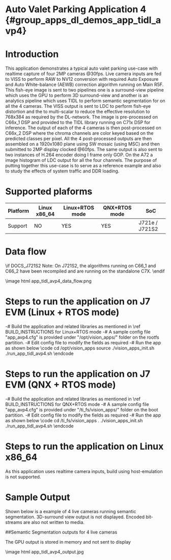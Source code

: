 # Auto Valet Parking Application 4 {#group_apps_dl_demos_app_tidl_avp4}

# Introduction

This application demonstrates a typical auto valet parking use-case with realtime capture of four 2MP cameras @30fps. Live camera inputs are fed to VISS to perform RAW to NV12 conversion with required Auto Exposure and Auto White-balance (AEWB) correction algorithm running on Main R5F. This fish-eye image is sent to two pipelines one is a surround-view pipeline which uses the GPU to perform 3D surround-view and another is an analytics pipeline which uses TIDL to perform semantic segmentation for on all the 4 cameras. The VISS output is sent to LDC to perform fish-eye distortion and the to multi-scalar to reduce the effective resolution to 768x384 as required by the DL-network. The image is pre-processed on C66x_1 DSP and provided to the TIDL library running on C71x DSP for inference. The output of each of the 4 cameras is then post-processed on C66x_2 DSP where the chroma channels are color keyed based on the predicted classes per pixel. All the 4 post-processed outputs are then assembled on a 1920x1080 plane using SW mosaic (using MSC) and then submitted to 2MP display clocked @60fps. The same output is also sent to two instances of H.264 encoder doing I frame only GOP. On the A72 a image histogram of LDC output for all the four channels. The purpose of putting together this use-case is to serve as a reference example and also to study the effects of system traffic and DDR loading. 


# Supported plaforms

Platform  | Linux x86_64 | Linux+RTOS mode | QNX+RTOS mode | SoC
----------|--------------|-----------------|---------------|----
Support   | NO           | YES             |  YES          | J721e / J721S2

# Data flow

\if DOCS_J721S2
Note: On J721S2, the algorithms running on C66_1 and C66_2 have been recompiled and are running on the standalone C7X.
\endif

\image html app_tidl_avp4_data_flow.png

# Steps to run the application on J7 EVM (Linux + RTOS mode)

-# Build the application and related libraries as mentioned in \ref BUILD_INSTRUCTIONS for Linux+RTOS mode
-# A sample config file "app_avp4.cfg" is provided under "/opt/vision_apps/" folder on the rootfs partition.
-# Edit config file to modify the fields as required
-# Run the app as shown below
   \code
   cd /opt/vision_apps
   source ./vision_apps_init.sh
   ./run_app_tidl_avp4.sh
   \endcode

# Steps to run the application on J7 EVM (QNX + RTOS mode)

-# Build the application and related libraries as mentioned in \ref BUILD_INSTRUCTIONS for QNX+RTOS mode
-# A sample config file "app_avp4.cfg" is provided under "/ti_fs/vision_apps/" folder on the boot partition.
-# Edit config file to modify the fields as required
-# Run the app as shown below
   \code
   cd /ti_fs/vision_apps
   . ./vision_apps_init.sh
   ./run_app_tidl_avp4.sh
   \endcode

# Steps to run the application on Linux x86_64

As this application uses realtime camera inputs, build using host-emulation is not supported.

# Sample Output

Shown below is a example of 4 live cameras running semantic segmentation. 3D-surround view output is not displayed. Encoded bit-streams are also not written to media.

##Semantic Segmentation outputs for 4 live cameras

The GPU output is stored in memory and not sent to display

\image html app_tidl_avp4_output.jpg


